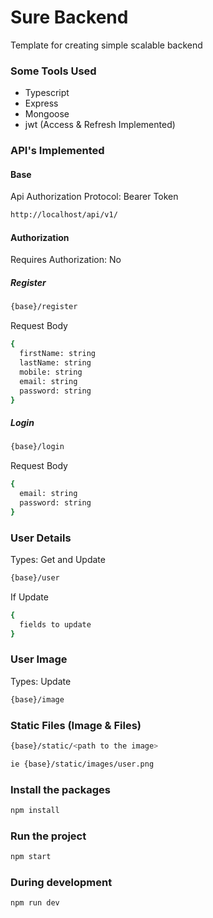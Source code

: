 # Sure Backend

Template for creating simple scalable backend

### Some Tools Used

- Typescript
- Express
- Mongoose
- jwt (Access & Refresh Implemented)

### API's Implemented
#### Base

Api Authorization Protocol: Bearer Token

```bash
http://localhost/api/v1/
```

#### Authorization
Requires Authorization: No

##### Register
```bash
{base}/register 
```

Request Body
```bash
{
  firstName: string
  lastName: string
  mobile: string
  email: string
  password: string
}
```
##### Login
```bash
{base}/login
```

Request Body
```bash
{
  email: string
  password: string
}
```
### User Details

Types: Get and Update
```bash
{base}/user
```

If Update
```bash
{
  fields to update
}
```
### User Image
Types: Update
```bash
{base}/image
```

### Static Files (Image & Files)
```bash
{base}/static/<path to the image>

ie {base}/static/images/user.png
```

### Install the packages
```bash
npm install
```

### Run the project
```bash
npm start
```

### During development

```bash
npm run dev
```
